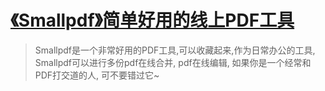 # [《Smallpdf》简单好用的线上PDF工具](https://www.v2fy.com/p/032_smallpdf/)

> Smallpdf是一个非常好用的PDF工具,可以收藏起来,作为日常办公的工具,     
> Smallpdf可以进行多份pdf在线合并, pdf在线编辑, 如果你是一个经常和PDF打交道的人, 可不要错过它~    